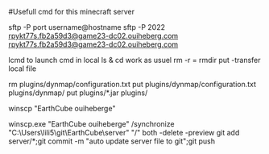 #Usefull cmd for this minecraft server

sftp -P port username@hostname
sftp -P 2022 rpykt77s.fb2a59d3@game23-dc02.ouiheberg.com
rpykt77s.fb2a59d3@game23-dc02.ouiheberg.com

lcmd to launch cmd in local
ls & cd work as usuel
rm -r = rmdir
put -transfer local file

rm plugins/dynmap/configuration.txt
put plugins/dynmap/configuration.txt plugins/dynmap/
put plugins/*.jar plugins/


winscp "EarthCube ouiheberge"

winscp.exe "EarthCube ouiheberge" /synchronize "C:\Users\lili5\git\EarthCube\server\" "/" both -delete -preview
git add server/*;git commit -m "auto update server file to git";git push
